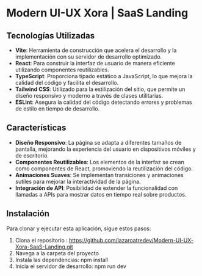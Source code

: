 # Modern UI-UX Xora | SaaS Landing

## Tecnologías Utilizadas  

- **Vite**: Herramienta de construcción que acelera el desarrollo y la implementación con su servidor de desarrollo optimizado.  
- **React**: Para construir la interfaz de usuario de manera eficiente utilizando componentes reutilizables.  
- **TypeScript**: Proporciona tipado estático a JavaScript, lo que mejora la calidad del código y facilita el desarrollo.  
- **Tailwind CSS**: Utilizado para la estilización del sitio, que permite un diseño responsivo y moderno a través de clases utilitarias.  
- **ESLint**: Asegura la calidad del código detectando errores y problemas de estilo en tiempo de desarrollo.  

## Características  

- **Diseño Responsivo**: La página se adapta a diferentes tamaños de pantalla, mejorando la experiencia del usuario en dispositivos móviles y de escritorio.  
- **Componentes Reutilizables**: Los elementos de la interfaz se crean como componentes de React, promoviendo la reutilización del código.  
- **Animaciones Suaves**: Se implementan transiciones y animaciones sutiles para mejorar la interactividad de la página.  
- **Integración de API**: Posibilidad de extender la funcionalidad con llamadas a APIs para mostrar datos en tiempo real sobre productos.  

## Instalación  

Para clonar y ejecutar esta aplicación, sigue estos pasos:  

1. Clona el repositorio : https://github.com/lazaroatredev/Modern-UI-UX-Xora-SaaS-Landing.git
2. Navega a la carpeta del proyecto
3. Instala las dependencias: npm install
4. Inicia el servidor de desarrollo: npm run dev